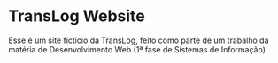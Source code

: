 # TransLog Website

Esse é um site fictício da TransLog, feito como parte de um trabalho da matéria de Desenvolvimento Web (1ª fase de Sistemas de Informação).
